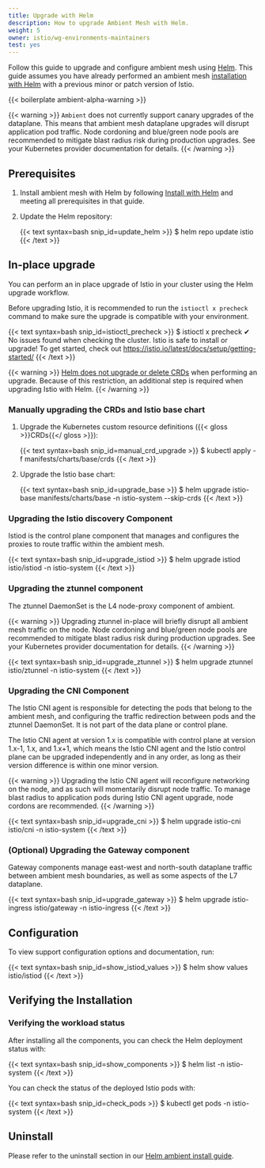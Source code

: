 ```yaml
---
title: Upgrade with Helm
description: How to upgrade Ambient Mesh with Helm.
weight: 5
owner: istio/wg-environments-maintainers
test: yes
---
```


Follow this guide to upgrade and configure ambient mesh using
[Helm](https://helm.sh/docs/).  This guide assumes you have already performed an ambient mesh
[installation with Helm](/docs/ops/ambient/install/helm-installation/) with a previous minor or patch version of Istio.

{{< boilerplate ambient-alpha-warning >}}

{{< warning >}}
`Ambient` does not currently support canary upgrades of the dataplane. This means that ambient mesh dataplane upgrades will disrupt application pod traffic. Node cordoning and blue/green node pools are recommended to mitigate blast radius risk during production upgrades. See your Kubernetes provider documentation for details.
{{< /warning >}}

## Prerequisites

1. Install ambient mesh with Helm by following [Install with Helm](/docs/ops/ambient/install/helm-installation/) and meeting all prerequisites in that guide.

1. Update the Helm repository:

    {{< text syntax=bash snip_id=update_helm >}}
    $ helm repo update istio
    {{< /text >}}

## In-place upgrade

You can perform an in place upgrade of Istio in your cluster using the Helm
upgrade workflow.

Before upgrading Istio, it is recommended to run the `istioctl x precheck` command to make sure the upgrade is compatible with your environment.

{{< text syntax=bash snip_id=istioctl_precheck >}}
$ istioctl x precheck
✔ No issues found when checking the cluster. Istio is safe to install or upgrade!
  To get started, check out <https://istio.io/latest/docs/setup/getting-started/>
{{< /text >}}

{{< warning >}}
[Helm does not upgrade or delete CRDs](https://helm.sh/docs/chart_best_practices/custom_resource_definitions/#some-caveats-and-explanations) when performing an upgrade. Because of this restriction, an additional step is required when upgrading Istio with Helm.
{{< /warning >}}

### Manually upgrading the CRDs and Istio base chart

1. Upgrade the Kubernetes custom resource definitions ({{< gloss >}}CRDs{{</ gloss >}}):

    {{< text syntax=bash snip_id=manual_crd_upgrade >}}
    $ kubectl apply -f manifests/charts/base/crds
    {{< /text >}}

1. Upgrade the Istio base chart:

    {{< text syntax=bash snip_id=upgrade_base >}}
    $ helm upgrade istio-base manifests/charts/base -n istio-system --skip-crds
    {{< /text >}}

### Upgrading the Istio discovery Component

Istiod is the control plane component that manages and configures the proxies to route traffic within the ambient mesh.

{{< text syntax=bash snip_id=upgrade_istiod >}}
$ helm upgrade istiod istio/istiod -n istio-system
{{< /text >}}

### Upgrading the ztunnel component

The ztunnel DaemonSet is the L4 node-proxy component of ambient.

{{< warning >}}
Upgrading ztunnel in-place will briefly disrupt all ambient mesh traffic on the node.
Node cordoning and blue/green node pools are recommended to mitigate blast radius risk during production upgrades. See your Kubernetes provider documentation for details.
{{< /warning >}}

{{< text syntax=bash snip_id=upgrade_ztunnel >}}
$ helm upgrade ztunnel istio/ztunnel -n istio-system
{{< /text >}}

### Upgrading the CNI Component

The Istio CNI agent is responsible for detecting the pods that belong to the ambient mesh, and configuring the traffic redirection between pods and the ztunnel DaemonSet. It is not part of the data plane or control plane.

The Istio CNI agent at version 1.x is compatible with control plane at version 1.x-1, 1.x, and 1.x+1, which means the Istio CNI agent and the Istio control plane can be upgraded independently and in any order, as long as their version difference is within one minor version.

{{< warning >}}
Upgrading the Istio CNI agent will reconfigure networking on the node, and as such will momentarily disrupt node traffic. To manage blast radius to application pods during Istio CNI agent upgrade, node cordons are recommended.
{{< /warning >}}

{{< text syntax=bash snip_id=upgrade_cni >}}
$ helm upgrade istio-cni istio/cni -n istio-system
{{< /text >}}

### (Optional) Upgrading the Gateway component

Gateway components manage east-west and north-south dataplane traffic between ambient mesh boundaries, as well as some aspects of the L7 dataplane.

{{< text syntax=bash snip_id=upgrade_gateway >}}
$ helm upgrade istio-ingress istio/gateway -n istio-ingress
{{< /text >}}

## Configuration

To view support configuration options and documentation, run:

{{< text syntax=bash snip_id=show_istiod_values >}}
$ helm show values istio/istiod
{{< /text >}}

## Verifying the Installation

### Verifying the workload status

After installing all the components, you can check the Helm deployment status with:

{{< text syntax=bash snip_id=show_components >}}
$ helm list -n istio-system
{{< /text >}}

You can check the status of the deployed Istio pods with:

{{< text syntax=bash snip_id=check_pods >}}
$ kubectl get pods -n istio-system
{{< /text >}}

## Uninstall

Please refer to the uninstall section in our [Helm ambient install guide](/docs/ops/ambient/install/helm-installation/#uninstall).

